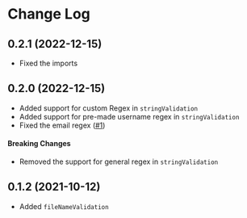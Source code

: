 # Change Log

## 0.2.1 (2022-12-15)
- Fixed the imports

## 0.2.0 (2022-12-15)
- Added support for custom Regex in `stringValidation`
- Added support for pre-made username regex in `stringValidation`
- Fixed the email regex ([#1](https://github.com/Vieolo/validation-js/issues/1))

#### Breaking Changes
- Removed the support for general regex in `stringValidation`

## 0.1.2 (2021-10-12)
- Added `fileNameValidation`